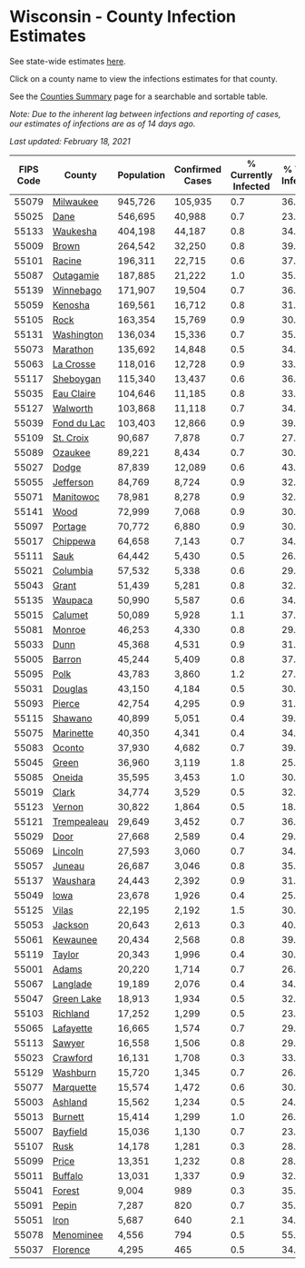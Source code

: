 # Wisconsin - County Infection Estimates

See state-wide estimates [here](/infections/us-wi).

Click on a county name to view the infections estimates for that county.

See the [Counties Summary](/infections/summary-counties) page for a searchable and sortable table.

*Note: Due to the inherent lag between infections and reporting of cases, our estimates of infections are as of 14 days ago.*

*Last updated: February 18, 2021*

|   FIPS Code |                     County |   Population |   Confirmed Cases |   % Currently Infected |   % Total Infected |
|-------------|----------------------------|--------------|-------------------|------------------------|--------------------|
|       55079 |     [Milwaukee](milwaukee) |      945,726 |           105,935 |                    0.7 |               36.7 |
|       55025 |               [Dane](dane) |      546,695 |            40,988 |                    0.7 |               23.8 |
|       55133 |       [Waukesha](waukesha) |      404,198 |            44,187 |                    0.8 |               34.5 |
|       55009 |             [Brown](brown) |      264,542 |            32,250 |                    0.8 |               39.9 |
|       55101 |           [Racine](racine) |      196,311 |            22,715 |                    0.6 |               37.5 |
|       55087 |     [Outagamie](outagamie) |      187,885 |            21,222 |                    1.0 |               35.5 |
|       55139 |     [Winnebago](winnebago) |      171,907 |            19,504 |                    0.7 |               36.0 |
|       55059 |         [Kenosha](kenosha) |      169,561 |            16,712 |                    0.8 |               31.9 |
|       55105 |               [Rock](rock) |      163,354 |            15,769 |                    0.9 |               30.7 |
|       55131 |   [Washington](washington) |      136,034 |            15,336 |                    0.7 |               35.6 |
|       55073 |       [Marathon](marathon) |      135,692 |            14,848 |                    0.5 |               34.6 |
|       55063 |     [La Crosse](la-crosse) |      118,016 |            12,728 |                    0.9 |               33.7 |
|       55117 |     [Sheboygan](sheboygan) |      115,340 |            13,437 |                    0.6 |               36.9 |
|       55035 |   [Eau Claire](eau-claire) |      104,646 |            11,185 |                    0.8 |               33.7 |
|       55127 |       [Walworth](walworth) |      103,868 |            11,118 |                    0.7 |               34.1 |
|       55039 | [Fond du Lac](fond-du-lac) |      103,403 |            12,866 |                    0.9 |               39.5 |
|       55109 |     [St. Croix](st.-croix) |       90,687 |             7,878 |                    0.7 |               27.1 |
|       55089 |         [Ozaukee](ozaukee) |       89,221 |             8,434 |                    0.7 |               30.0 |
|       55027 |             [Dodge](dodge) |       87,839 |            12,089 |                    0.6 |               43.8 |
|       55055 |     [Jefferson](jefferson) |       84,769 |             8,724 |                    0.9 |               32.3 |
|       55071 |     [Manitowoc](manitowoc) |       78,981 |             8,278 |                    0.9 |               32.9 |
|       55141 |               [Wood](wood) |       72,999 |             7,068 |                    0.9 |               30.2 |
|       55097 |         [Portage](portage) |       70,772 |             6,880 |                    0.9 |               30.5 |
|       55017 |       [Chippewa](chippewa) |       64,658 |             7,143 |                    0.7 |               34.8 |
|       55111 |               [Sauk](sauk) |       64,442 |             5,430 |                    0.5 |               26.8 |
|       55021 |       [Columbia](columbia) |       57,532 |             5,338 |                    0.6 |               29.4 |
|       55043 |             [Grant](grant) |       51,439 |             5,281 |                    0.8 |               32.6 |
|       55135 |         [Waupaca](waupaca) |       50,990 |             5,587 |                    0.6 |               34.7 |
|       55015 |         [Calumet](calumet) |       50,089 |             5,928 |                    1.1 |               37.3 |
|       55081 |           [Monroe](monroe) |       46,253 |             4,330 |                    0.8 |               29.1 |
|       55033 |               [Dunn](dunn) |       45,368 |             4,531 |                    0.9 |               31.1 |
|       55005 |           [Barron](barron) |       45,244 |             5,409 |                    0.8 |               37.4 |
|       55095 |               [Polk](polk) |       43,783 |             3,860 |                    1.2 |               27.2 |
|       55031 |         [Douglas](douglas) |       43,150 |             4,184 |                    0.5 |               30.1 |
|       55093 |           [Pierce](pierce) |       42,754 |             4,295 |                    0.9 |               31.4 |
|       55115 |         [Shawano](shawano) |       40,899 |             5,051 |                    0.4 |               39.4 |
|       55075 |     [Marinette](marinette) |       40,350 |             4,341 |                    0.4 |               34.1 |
|       55083 |           [Oconto](oconto) |       37,930 |             4,682 |                    0.7 |               39.0 |
|       55045 |             [Green](green) |       36,960 |             3,119 |                    1.8 |               25.9 |
|       55085 |           [Oneida](oneida) |       35,595 |             3,453 |                    1.0 |               30.4 |
|       55019 |             [Clark](clark) |       34,774 |             3,529 |                    0.5 |               32.1 |
|       55123 |           [Vernon](vernon) |       30,822 |             1,864 |                    0.5 |               18.8 |
|       55121 | [Trempealeau](trempealeau) |       29,649 |             3,452 |                    0.7 |               36.7 |
|       55029 |               [Door](door) |       27,668 |             2,589 |                    0.4 |               29.7 |
|       55069 |         [Lincoln](lincoln) |       27,593 |             3,060 |                    0.7 |               34.9 |
|       55057 |           [Juneau](juneau) |       26,687 |             3,046 |                    0.8 |               35.9 |
|       55137 |       [Waushara](waushara) |       24,443 |             2,392 |                    0.9 |               31.0 |
|       55049 |               [Iowa](iowa) |       23,678 |             1,926 |                    0.4 |               25.7 |
|       55125 |             [Vilas](vilas) |       22,195 |             2,192 |                    1.5 |               30.5 |
|       55053 |         [Jackson](jackson) |       20,643 |             2,613 |                    0.3 |               40.2 |
|       55061 |       [Kewaunee](kewaunee) |       20,434 |             2,568 |                    0.8 |               39.7 |
|       55119 |           [Taylor](taylor) |       20,343 |             1,996 |                    0.4 |               30.8 |
|       55001 |             [Adams](adams) |       20,220 |             1,714 |                    0.7 |               26.6 |
|       55067 |       [Langlade](langlade) |       19,189 |             2,076 |                    0.4 |               34.5 |
|       55047 |   [Green Lake](green-lake) |       18,913 |             1,934 |                    0.5 |               32.5 |
|       55103 |       [Richland](richland) |       17,252 |             1,299 |                    0.5 |               23.9 |
|       55065 |     [Lafayette](lafayette) |       16,665 |             1,574 |                    0.7 |               29.6 |
|       55113 |           [Sawyer](sawyer) |       16,558 |             1,506 |                    0.8 |               29.3 |
|       55023 |       [Crawford](crawford) |       16,131 |             1,708 |                    0.3 |               33.6 |
|       55129 |       [Washburn](washburn) |       15,720 |             1,345 |                    0.7 |               26.5 |
|       55077 |     [Marquette](marquette) |       15,574 |             1,472 |                    0.6 |               30.1 |
|       55003 |         [Ashland](ashland) |       15,562 |             1,234 |                    0.5 |               24.8 |
|       55013 |         [Burnett](burnett) |       15,414 |             1,299 |                    1.0 |               26.0 |
|       55007 |       [Bayfield](bayfield) |       15,036 |             1,130 |                    0.7 |               23.6 |
|       55107 |               [Rusk](rusk) |       14,178 |             1,281 |                    0.3 |               28.6 |
|       55099 |             [Price](price) |       13,351 |             1,232 |                    0.8 |               28.7 |
|       55011 |         [Buffalo](buffalo) |       13,031 |             1,337 |                    0.9 |               32.0 |
|       55041 |           [Forest](forest) |        9,004 |               989 |                    0.3 |               35.1 |
|       55091 |             [Pepin](pepin) |        7,287 |               820 |                    0.7 |               35.0 |
|       55051 |               [Iron](iron) |        5,687 |               640 |                    2.1 |               34.8 |
|       55078 |     [Menominee](menominee) |        4,556 |               794 |                    0.5 |               55.6 |
|       55037 |       [Florence](florence) |        4,295 |               465 |                    0.5 |               34.7 |